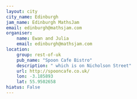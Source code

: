 ```yaml
---
layout: city                                           
city_name: Edinburgh                                                               
jam_name: Edinburgh MathsJam
email: edinburgh@mathsjam.com
organiser:
    name: Ewan and Julia
    email: edinburgh@mathsjam.com
location:
    group: rest-of-uk
    pub_name: "Spoon Cafe Bistro"
    description: " which is on Nicholson Street"
    url: http://spooncafe.co.uk/
    lon: -3.185893
    lat: 55.9502658
hiatus: False
---
```

